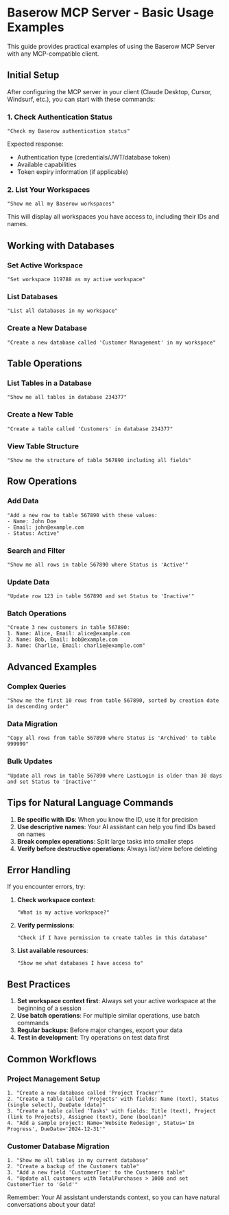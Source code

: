 # Baserow MCP Server - Basic Usage Examples

This guide provides practical examples of using the Baserow MCP Server with any MCP-compatible client.

## Initial Setup

After configuring the MCP server in your client (Claude Desktop, Cursor, Windsurf, etc.), you can start with these commands:

### 1. Check Authentication Status

```
"Check my Baserow authentication status"
```

Expected response:
- Authentication type (credentials/JWT/database token)
- Available capabilities
- Token expiry information (if applicable)

### 2. List Your Workspaces

```
"Show me all my Baserow workspaces"
```

This will display all workspaces you have access to, including their IDs and names.

## Working with Databases

### Set Active Workspace

```
"Set workspace 119788 as my active workspace"
```

### List Databases

```
"List all databases in my workspace"
```

### Create a New Database

```
"Create a new database called 'Customer Management' in my workspace"
```

## Table Operations

### List Tables in a Database

```
"Show me all tables in database 234377"
```

### Create a New Table

```
"Create a table called 'Customers' in database 234377"
```

### View Table Structure

```
"Show me the structure of table 567890 including all fields"
```

## Row Operations

### Add Data

```
"Add a new row to table 567890 with these values:
- Name: John Doe
- Email: john@example.com
- Status: Active"
```

### Search and Filter

```
"Show me all rows in table 567890 where Status is 'Active'"
```

### Update Data

```
"Update row 123 in table 567890 and set Status to 'Inactive'"
```

### Batch Operations

```
"Create 3 new customers in table 567890:
1. Name: Alice, Email: alice@example.com
2. Name: Bob, Email: bob@example.com
3. Name: Charlie, Email: charlie@example.com"
```

## Advanced Examples

### Complex Queries

```
"Show me the first 10 rows from table 567890, sorted by creation date in descending order"
```

### Data Migration

```
"Copy all rows from table 567890 where Status is 'Archived' to table 999999"
```

### Bulk Updates

```
"Update all rows in table 567890 where LastLogin is older than 30 days and set Status to 'Inactive'"
```

## Tips for Natural Language Commands

1. **Be specific with IDs**: When you know the ID, use it for precision
2. **Use descriptive names**: Your AI assistant can help you find IDs based on names
3. **Break complex operations**: Split large tasks into smaller steps
4. **Verify before destructive operations**: Always list/view before deleting

## Error Handling

If you encounter errors, try:

1. **Check workspace context**:
   ```
   "What is my active workspace?"
   ```

2. **Verify permissions**:
   ```
   "Check if I have permission to create tables in this database"
   ```

3. **List available resources**:
   ```
   "Show me what databases I have access to"
   ```

## Best Practices

1. **Set workspace context first**: Always set your active workspace at the beginning of a session
2. **Use batch operations**: For multiple similar operations, use batch commands
3. **Regular backups**: Before major changes, export your data
4. **Test in development**: Try operations on test data first

## Common Workflows

### Project Management Setup

```
1. "Create a new database called 'Project Tracker'"
2. "Create a table called 'Projects' with fields: Name (text), Status (single select), DueDate (date)"
3. "Create a table called 'Tasks' with fields: Title (text), Project (link to Projects), Assignee (text), Done (boolean)"
4. "Add a sample project: Name='Website Redesign', Status='In Progress', DueDate='2024-12-31'"
```

### Customer Database Migration

```
1. "Show me all tables in my current database"
2. "Create a backup of the Customers table"
3. "Add a new field 'CustomerTier' to the Customers table"
4. "Update all customers with TotalPurchases > 1000 and set CustomerTier to 'Gold'"
```

Remember: Your AI assistant understands context, so you can have natural conversations about your data!